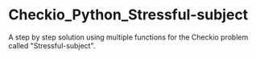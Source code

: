 # Checkio_Python_Stressful-subject

A step by step solution using multiple functions for the Checkio problem called "Stressful-subject". 
